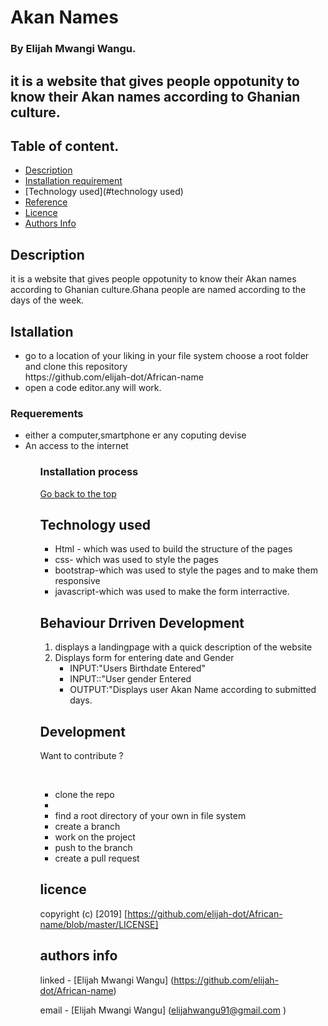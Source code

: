 # Akan Names

### By Elijah Mwangi Wangu.

## it is a website that gives people oppotunity to know their Akan names according to Ghanian culture.

## Table of content.

+ [Description](#description)
+ [Installation requirement](#installation)
+ [Technology used](#technology used)
+ [Reference](#reference)
+ [Licence](#licence)
+ [Authors Info](#author-info)

## Description
<p>it is a website that gives people oppotunity to know their Akan names according to Ghanian culture.Ghana people are named according to the days of the week.</p>

## Istallation
<ul>
   <li>go to a location of your liking in your file system choose a root folder and clone this repository <br>
   https://github.com/elijah-dot/African-name
   </li>
   <li>open a code editor.any will work.</li>
</ul>
 
### Requerements
<ul>
<li>either a computer,smartphone er any coputing devise</li>
<li>An access to the internet</li>
<ul>



### Installation process
[Go back to the top](#akan-names)

## Technology used
<ul> 
<li>Html - which was used to build the structure of the pages</li>
<li>css- which was used to style the pages </li>
<li>bootstrap-which was used to style the pages and to make them responsive</li>
<li>javascript-which was used to make the form interractive.</li>


</ul>



## Behaviour Drriven Development
<ol>
<li>displays a landingpage with a quick description of the website </li>
<li>Displays form for entering date and Gender <ul>
<li>INPUT:"Users Birthdate Entered"</li>
<li>INPUT::"User gender Entered</li>

<li>OUTPUT:"Displays user Akan Name according to submitted days.</li>

</ul> </li>
</ol>



## Development
<p>Want to contribute ?</p><br>
<ul>
  <li>clone the repo<li>
  <li>find a root directory of your own in file system</li>
  <li>create a branch</li>
  <li>work on the project</li>
  <li>push to the branch</li>
  <li>create a pull request</li>
</ul>


## licence
copyright (c) [2019] [https://github.com/elijah-dot/African-name/blob/master/LICENSE]


## authors info
linked - [Elijah Mwangi Wangu]
(https://github.com/elijah-dot/African-name)

email - [Elijah Mwangi Wangu]
(elijahwangu91@gmail.com
)




